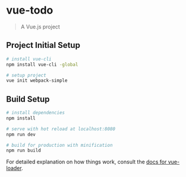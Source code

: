 # vue-todo

> A Vue.js project

## Project Initial Setup

``` bash
# install vue-cli
npm install vue-cli -global

# setup project
vue init webpack-simple
```

## Build Setup

``` bash
# install dependencies
npm install

# serve with hot reload at localhost:8080
npm run dev

# build for production with minification
npm run build
```

For detailed explanation on how things work, consult the [docs for vue-loader](http://vuejs.github.io/vue-loader).
